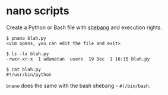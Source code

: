 # nano scripts

Create a Python or Bash file with [shebang](https://en.wikipedia.org/wiki/Shebang_(Unix)) and execution rights.

    $ pnano blah.py
    <vim opens, you can edit the file and exit>
    
    $ ls -la blah.py
    -rwxr-xr-x  1 adamatan  users  19 Dec  1 16:15 blah.py
    
    $ cat blah.py
    #!/usr/bin/python
    
`bnano` does the same with the bash shebang - `#!/bin/bash`.
